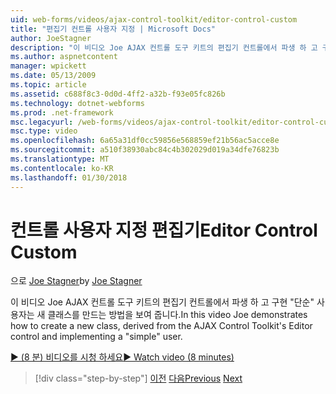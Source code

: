 ```yaml
---
uid: web-forms/videos/ajax-control-toolkit/editor-control-custom
title: "편집기 컨트롤 사용자 지정 | Microsoft Docs"
author: JoeStagner
description: "이 비디오 Joe AJAX 컨트롤 도구 키트의 편집기 컨트롤에서 파생 하 고 구현 \"단순\" 사용자는 새 클래스를 만드는 방법을 보여 줍니다."
ms.author: aspnetcontent
manager: wpickett
ms.date: 05/13/2009
ms.topic: article
ms.assetid: c688f8c3-0d0d-4ff2-a32b-f93e05fc826b
ms.technology: dotnet-webforms
ms.prod: .net-framework
msc.legacyurl: /web-forms/videos/ajax-control-toolkit/editor-control-custom
msc.type: video
ms.openlocfilehash: 6a65a31df0cc59856e568859ef21b56ac5acce8e
ms.sourcegitcommit: a510f38930abc84c4b302029d019a34dfe76823b
ms.translationtype: MT
ms.contentlocale: ko-KR
ms.lasthandoff: 01/30/2018
---
```

<a name="editor-control-custom"></a><span data-ttu-id="0288c-103">컨트롤 사용자 지정 편집기</span><span class="sxs-lookup"><span data-stu-id="0288c-103">Editor Control Custom</span></span>
====================
<span data-ttu-id="0288c-104">으로 [Joe Stagner](https://github.com/JoeStagner)</span><span class="sxs-lookup"><span data-stu-id="0288c-104">by [Joe Stagner](https://github.com/JoeStagner)</span></span>

<span data-ttu-id="0288c-105">이 비디오 Joe AJAX 컨트롤 도구 키트의 편집기 컨트롤에서 파생 하 고 구현 "단순" 사용자는 새 클래스를 만드는 방법을 보여 줍니다.</span><span class="sxs-lookup"><span data-stu-id="0288c-105">In this video Joe demonstrates how to create a new class, derived from the AJAX Control Toolkit's Editor control and implementing a "simple" user.</span></span>

[<span data-ttu-id="0288c-106">&#9654; (8 분) 비디오를 시청 하세요</span><span class="sxs-lookup"><span data-stu-id="0288c-106">&#9654; Watch video (8 minutes)</span></span>](https://channel9.msdn.com/Blogs/ASP-NET-Site-Videos/editor-control-custom)

>[!div class="step-by-step"]
<span data-ttu-id="0288c-107">[이전](editor-control.md)
[다음](create-a-new-custom-extender.md)</span><span class="sxs-lookup"><span data-stu-id="0288c-107">[Previous](editor-control.md)
[Next](create-a-new-custom-extender.md)</span></span>
